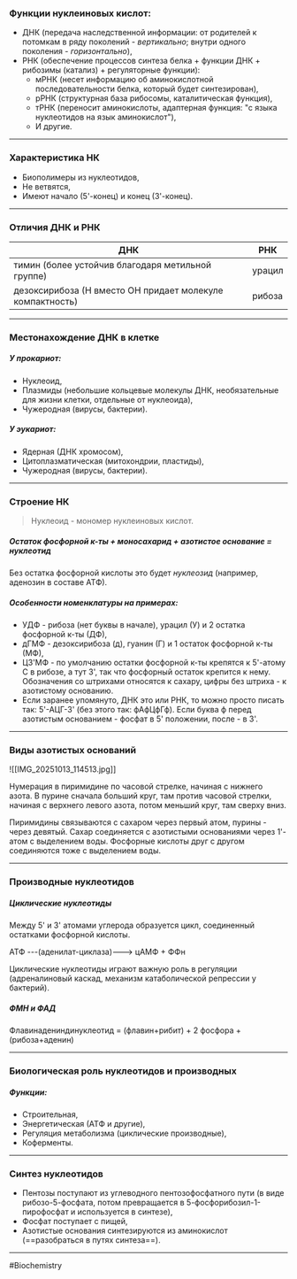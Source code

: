 
### Функции нуклеиновых кислот: 

- ДНК (передача наследственной информации: от родителей к потомкам в ряду поколений - *вертикально*; внутри одного поколения - *горизонтально*),
- РНК (обеспечение процессов синтеза белка + функции ДНК + рибозимы (катализ) + регуляторные функции):
	- мРНК (несет информацию об аминокислотной последовательности белка, который будет синтезирован),
	- рРНК (структурная база рибосомы, каталитическая функция),
	- тРНК (переносит аминокислоты, адаптерная функция: "с языка нуклеотидов на язык аминокислот"),
	- И другие.

---

### Характеристика НК

- Биополимеры из нуклеотидов,
- Не ветвятся,
- Имеют начало (5'-конец) и конец (3'-конец).

---

### Отличия ДНК и РНК

| **ДНК**                                                   | **РНК** |
| --------------------------------------------------------- | ------- |
| тимин (более устойчив благодаря метильной группе)         | урацил  |
| дезоксирибоза (Н вместо ОН придает молекуле компактность) | рибоза  |

---

### Местонахождение ДНК в клетке

##### У прокариот:

- Нуклеоид,
- Плазмиды (небольшие кольцевые молекулы ДНК, необязательные для жизни клетки, отдельные от нуклеоида),
- Чужеродная (вирусы, бактерии).

##### У эукариот:

- Ядерная (ДНК хромосом),
- Цитоплазматическая (митохондрии, пластиды),
- Чужеродная (вирусы, бактерии).

---

### Строение НК

> Нуклеоид - мономер нуклеиновых кислот.

##### Остаток фосфорной к-ты + моносахарид + азотистое основание = нуклеотид

Без остатка фосфорной кислоты это будет *нуклеозид* (например, аденозин в составе АТФ).

##### Особенности номенклатуры на примерах: 

- УДФ - рибоза (нет буквы в начале), урацил (У) и 2 остатка фосфорной к-ты (ДФ), 
- дГМФ - дезоксирибоза (д), гуанин (Г) и 1 остаток фосфорной к-ты (МФ),
- ЦЗ'МФ - по умолчанию остатки фосфорной к-ты крепятся к 5'-атому С в рибозе, а тут 3', так что фосфорный остаток крепится к нему. Обозначения со штрихами относятся к сахару, цифры без штриха - к азотистому основанию.
- Если заранее упомянуто, ДНК это или РНК, то можно просто писать так: 5'-АЦГ-3' (без этого так: фАфЦфГф). Если буква ф перед азотистым основанием - фосфат в 5' положении, после - в 3'. 

---

### Виды азотистых оснований

![[IMG_20251013_114513.jpg]]

Нумерация в пиримидине по часовой стрелке, начиная с нижнего азота. В пурине сначала больший круг, там против часовой стрелки, начиная с верхнего левого азота, потом меньший круг, там сверху вниз. 

Пиримидины связываются с сахаром через первый атом, пурины - через девятый. Сахар соединяется с азотистыми основаниями через 1'-атом с выделением воды. Фосфорные кислоты друг с другом соединяются тоже с выделением воды. 

---

### Производные нуклеотидов

##### Циклические нуклеотиды

Между 5' и 3' атомами углерода образуется цикл, соединенный остатками фосфорнoй кислоты. 

АТФ ---(аденилат-циклаза)---> цАМФ + ФФн

Циклические нуклеотиды играют важную роль в регуляции (адреналиновый каскад, механизм катаболической репрессии у бактерий).

##### ФМН и ФАД

Флавинадениндинуклеотид = (флавин+рибит) + 2 фосфора + (рибоза+аденин)

---

### Биологическая роль нуклеотидов и производных

##### Функции:

- Строительная,
- Энергетическая (АТФ и другие),
- Регуляция метаболизма (циклические производные),
- Коферменты.

---

### Синтез нуклеотидов

- Пентозы поступают из углеводного пентозофосфатного пути (в виде рибозо-5-фосфата, потом превращается в 5-фосфорибозил-1-пирофосфат и используется в синтезе),
- Фосфат поступает с пищей,
- Азотистые основания синтезируются из аминокислот (==разобраться в путях синтеза==).

---
#Biochemistry 
